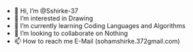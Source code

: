- 👋 Hi, I’m @Sshirke-37
- 👀 I’m interested in Drawing
- 🌱 I’m currently learning Coding Languages and Algorithms
- 💞️ I’m looking to collaborate on Nothing
- 📫 How to reach me E-Mail (sohamshirke.372gmail.com)

<!---
Sshirke-37/Sshirke-37 is a ✨ special ✨ repository because its `README.md` (this file) appears on your GitHub profile.
You can click the Preview link to take a look at your changes.
--->
